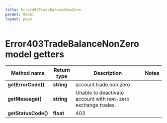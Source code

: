 ```yaml
---
title: Error403TradeBalanceNonZero
parent: Model
layout: page
---
```


# Error403TradeBalanceNonZero model getters

Method name | Return type | Description | Notes
------------ | ------------- | ------------- | -------------
**getErrorCode()** | **string** | account.trade.non.zero |
**getMessage()** | **string** | Unable to deactivate account with non-zero exchange trades. |
**getStatusCode()** | **float** | 403 |

